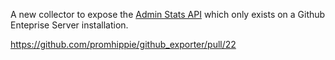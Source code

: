 A new collector to expose the
[Admin Stats API](https://docs.github.com/en/enterprise-server@2.22/rest/reference/enterprise-admin#admin-stats)
which only exists on a Github Enteprise Server installation.


https://github.com/promhippie/github_exporter/pull/22
